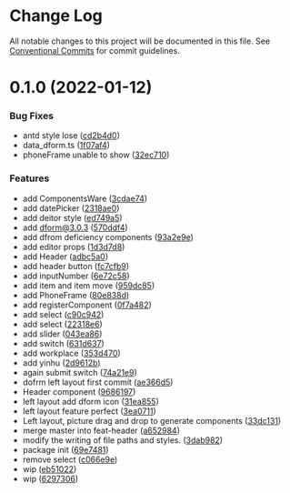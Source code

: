 # Change Log

All notable changes to this project will be documented in this file.
See [Conventional Commits](https://conventionalcommits.org) for commit guidelines.

# 0.1.0 (2022-01-12)


### Bug Fixes

* antd style lose ([cd2b4d0](https://github.com/alitajs/wufeng/commit/cd2b4d0549f21960baf5648227b4d09b13ffb088))
* data_dform.ts ([1f07af4](https://github.com/alitajs/wufeng/commit/1f07af466e6b72ea89d0c0049bfbc2c866f7f241))
* phoneFrame unable to show ([32ec710](https://github.com/alitajs/wufeng/commit/32ec710a1251018774a0285a6556587e2d0dd0dd))


### Features

* add ComponentsWare ([3cdae74](https://github.com/alitajs/wufeng/commit/3cdae74750a236f2717195212e51ba41355b6902))
* add datePicker ([2318ae0](https://github.com/alitajs/wufeng/commit/2318ae0133725131a7e78f296cbcbd6ccaa1fd3d))
* add deitor style ([ed749a5](https://github.com/alitajs/wufeng/commit/ed749a591ff9b9b43f0c4fee1643a2f3bed9def8))
* add dform@3.0.3 ([570ddf4](https://github.com/alitajs/wufeng/commit/570ddf4e10026b1c9eed43f3e7d9ae9b7ee443b5))
* add dfrom deficiency components ([93a2e9e](https://github.com/alitajs/wufeng/commit/93a2e9ebfa226a18907b72937d55d3c5026af9be))
* add editor props ([1d3d7d8](https://github.com/alitajs/wufeng/commit/1d3d7d83e110903d1130cff92baa4c6be7b42ed5))
* add Header ([adbc5a0](https://github.com/alitajs/wufeng/commit/adbc5a065ab50d864fd98f74cb61dafae484ce87))
* add header button ([fc7cfb9](https://github.com/alitajs/wufeng/commit/fc7cfb99db5f4a1ba306ebda1dd80130adfe5cf8))
* add inputNumber ([6e72c58](https://github.com/alitajs/wufeng/commit/6e72c5874d54cd3f79bb8b83e6fb70d3cb769bd3))
* add item and item move ([959dc85](https://github.com/alitajs/wufeng/commit/959dc859fce4a8bd41259043f0ea80b856058aa0))
* add PhoneFrame ([80e838d](https://github.com/alitajs/wufeng/commit/80e838d3862513773704f1da747f19efdcc5825c))
* add registerComponent ([0f7a482](https://github.com/alitajs/wufeng/commit/0f7a4821b3ca4feabd129b6754c3d95170b59c17))
* add select ([c90c942](https://github.com/alitajs/wufeng/commit/c90c942687e832b4c975905b0e29b3ff017a041d))
* add select ([22318e6](https://github.com/alitajs/wufeng/commit/22318e6f706ad5ba64148a0d072e343cc9e0ac61))
* add slider ([043ea86](https://github.com/alitajs/wufeng/commit/043ea8658bb39c47c59a6e8596aa608e2ad0f5a4))
* add switch ([631d637](https://github.com/alitajs/wufeng/commit/631d637cdd25492be4bf9b9b749fbc994dd4b674))
* add workplace ([353d470](https://github.com/alitajs/wufeng/commit/353d4703b86f6742c0a5e8e4882531ec92520987))
* add yinhu ([2d9612b](https://github.com/alitajs/wufeng/commit/2d9612b8a9c8fd6b23fc49742167b4268514eb92))
* again submit switch ([74a21e9](https://github.com/alitajs/wufeng/commit/74a21e90b8c269b916f87c097f667cf942672d3b))
* dofrm left layout first commit ([ae366d5](https://github.com/alitajs/wufeng/commit/ae366d537cd0b6c3b2ee4416e2ed8fe5a36e4991))
* Header component ([9686197](https://github.com/alitajs/wufeng/commit/968619717c5a6687897feb9ec37e79b2dcb80ea2))
* left layout add dform icon ([31ea855](https://github.com/alitajs/wufeng/commit/31ea8558ef0b7c104c1a2ee4fd81ce021335b52c))
* left layout feature perfect ([3ea0711](https://github.com/alitajs/wufeng/commit/3ea0711ceebbe67a1e404851dd5f64d0e7db9036))
* Left layout, picture drag and drop to generate components ([33dc131](https://github.com/alitajs/wufeng/commit/33dc131ec49b674d71a352001f57ddce5874ca43))
* merge master into feat-header ([a652984](https://github.com/alitajs/wufeng/commit/a652984da81f4ca2596e97ff9e31e4e4bafa9a74))
* modify the writing of file paths and styles. ([3dab982](https://github.com/alitajs/wufeng/commit/3dab98298f07163a82b54203a5f7118b0932a491))
* package init ([69e7481](https://github.com/alitajs/wufeng/commit/69e74819ab5192cbc943a025fc06bb5a9e4903af))
* remove select ([c066e9e](https://github.com/alitajs/wufeng/commit/c066e9e88acc9a3288ced886f14fe5cd1e4a876d))
* wip ([eb51022](https://github.com/alitajs/wufeng/commit/eb510223d5ac1f8c501c5968102e36016e189873))
* wip ([6297306](https://github.com/alitajs/wufeng/commit/6297306b89531473a83e3cd0af81d302769afafd))
